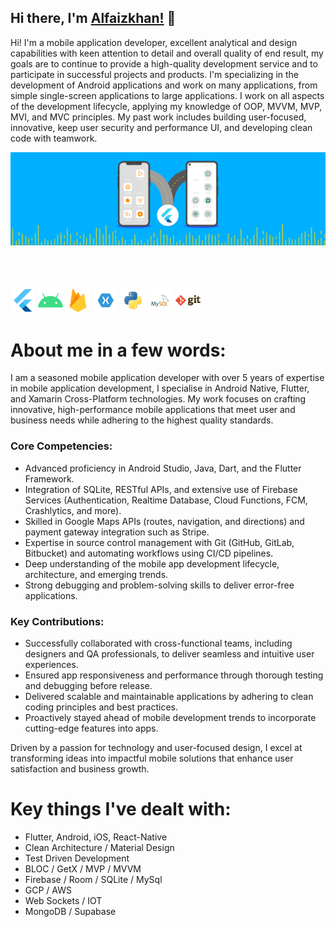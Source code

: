 ## Hi there, I'm [Alfaizkhan!](alfaizkhan.github.io) :wave:

Hi! I'm a mobile application developer, excellent analytical and design capabilities with keen attention to detail and overall quality of end result, my goals are to continue to provide a high-quality development service and to participate in successful projects and products. I'm specializing in the development of Android applications and work on many applications, from simple single-screen applications to large applications. I work on all aspects of the development lifecycle, applying my knowledge of OOP, MVVM, MVP, MVI, and MVC principles. My past work includes building user-focused, innovative, keep user security and performance UI, and developing clean code with teamwork.

<p><a target="_blank" rel="noopener noreferrer" href="https://raw.githubusercontent.com/Alfaizkhan/Alfaizkhan/main/flutter_development.gif"><img src="https://raw.githubusercontent.com/Alfaizkhan/Alfaizkhan/main/flutter_development.gif" alt="Header" title="Header" style="max-width:100%;"></a></p>

<br><br><br>
<code><img height="40" src="https://raw.githubusercontent.com/github/explore/80688e429a7d4ef2fca1e82350fe8e3517d3494d/topics/flutter/flutter.png"></code>
<code><img height="40" src="https://raw.githubusercontent.com/github/explore/80688e429a7d4ef2fca1e82350fe8e3517d3494d/topics/android/android.png"></code>
<code><img height="40" src="https://raw.githubusercontent.com/github/explore/80688e429a7d4ef2fca1e82350fe8e3517d3494d/topics/firebase/firebase.png"></code>
<code><img height="40" src="https://raw.githubusercontent.com/github/explore/80688e429a7d4ef2fca1e82350fe8e3517d3494d/topics/xamarin/xamarin.png"></code>
<code><img height="40" src="https://raw.githubusercontent.com/github/explore/80688e429a7d4ef2fca1e82350fe8e3517d3494d/topics/python/python.png"></code>
<code><img height="40" src="https://raw.githubusercontent.com/github/explore/80688e429a7d4ef2fca1e82350fe8e3517d3494d/topics/mysql/mysql.png"></code>
<code><img height="40" src="https://raw.githubusercontent.com/github/explore/80688e429a7d4ef2fca1e82350fe8e3517d3494d/topics/git/git.png"></code>

# About me in a few words:
I am a seasoned mobile application developer with over 5 years of expertise in mobile application development, I specialise in Android Native, Flutter, and Xamarin Cross-Platform technologies. My work focuses on crafting innovative, high-performance mobile applications that meet user and business needs while adhering to the highest quality standards. 

### Core Competencies: 
- Advanced proficiency in Android Studio, Java, Dart, and the Flutter Framework.
- Integration of SQLite, RESTful APIs, and extensive use of Firebase Services (Authentication, Realtime Database, Cloud Functions, FCM, Crashlytics, and more). 
- Skilled in Google Maps APIs (routes, navigation, and directions) and payment gateway integration such as Stripe. 
- Expertise in source control management with Git (GitHub, GitLab, Bitbucket) and automating workflows using CI/CD pipelines. 
- Deep understanding of the mobile app development lifecycle, architecture, and emerging trends. 
- Strong debugging and problem-solving skills to deliver error-free applications. 

### Key Contributions: 
- Successfully collaborated with cross-functional teams, including designers and QA professionals, to deliver seamless and intuitive user experiences. 
- Ensured app responsiveness and performance through thorough testing and debugging before release. 
- Delivered scalable and maintainable applications by adhering to clean coding principles and best practices. 
- Proactively stayed ahead of mobile development trends to incorporate cutting-edge features into apps. 

Driven by a passion for technology and user-focused design, I excel at transforming ideas into impactful mobile solutions that enhance user satisfaction and business growth.

# Key things I've dealt with:
- Flutter, Android, iOS, React-Native
- Clean Architecture /  Material Design
- Test Driven Development
- BLOC / GetX / MVP / MVVM
- Firebase / Room / SQLite / MySql
- GCP / AWS
- Web Sockets / IOT
- MongoDB / Supabase
